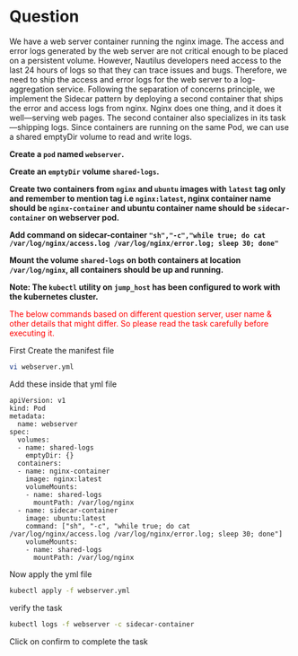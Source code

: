 # Question
We have a web server container running the nginx image. The access and error logs generated by the web server are not critical enough to be placed on a persistent volume. However, Nautilus developers need access to the last 24 hours of logs so that they can trace issues and bugs. Therefore, we need to ship the access and error logs for the web server to a log-aggregation service. Following the separation of concerns principle, we implement the Sidecar pattern by deploying a second container that ships the error and access logs from nginx. Nginx does one thing, and it does it well—serving web pages. The second container also specializes in its task—shipping logs. Since containers are running on the same Pod, we can use a shared emptyDir volume to read and write logs.

**Create a `pod` named `webserver`.**

**Create an `emptyDir` volume `shared-logs`.**

**Create two containers from `nginx` and `ubuntu` images with `latest` tag only and remember to mention tag i.e `nginx:latest`, nginx container name should be `nginx-container` and ubuntu container name should be `sidecar-container` on webserver pod.**

**Add command on sidecar-container `"sh","-c","while true; do cat /var/log/nginx/access.log /var/log/nginx/error.log; sleep 30; done"`**

**Mount the volume `shared-logs` on both containers at location `/var/log/nginx`, all containers should be up and running.**

**Note: The `kubectl` utility on `jump_host` has been configured to work with the kubernetes cluster.**

<span style="color: red;">The below commands based on different question server, user name & other details that might differ. So please read the task carefully before executing it. </span>

First Create the manifest file
```bash
vi webserver.yml
```

Add these inside that yml file
```
apiVersion: v1
kind: Pod
metadata:
  name: webserver
spec:
  volumes:
  - name: shared-logs
    emptyDir: {}
  containers:
  - name: nginx-container
    image: nginx:latest
    volumeMounts:
    - name: shared-logs
      mountPath: /var/log/nginx
  - name: sidecar-container
    image: ubuntu:latest
    command: ["sh", "-c", "while true; do cat /var/log/nginx/access.log /var/log/nginx/error.log; sleep 30; done"]
    volumeMounts:
    - name: shared-logs
      mountPath: /var/log/nginx
```

Now apply the yml file
```bash
kubectl apply -f webserver.yml
```

verify the task
```bash
kubectl logs -f webserver -c sidecar-container
```

Click on confirm to complete the task